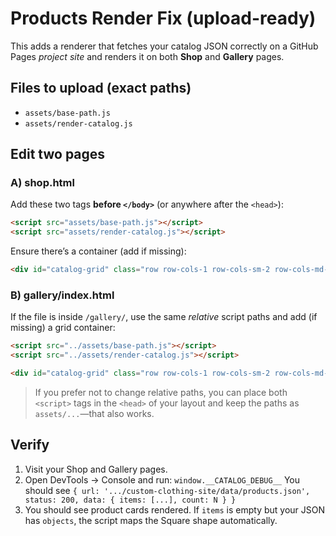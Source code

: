 # Products Render Fix (upload-ready)

This adds a renderer that fetches your catalog JSON correctly on a GitHub Pages *project site* and renders it on both **Shop** and **Gallery** pages.

## Files to upload (exact paths)
- `assets/base-path.js`
- `assets/render-catalog.js`

## Edit two pages

### A) shop.html
Add these two tags **before `</body>`** (or anywhere after the `<head>`):
```html
<script src="assets/base-path.js"></script>
<script src="assets/render-catalog.js"></script>
```

Ensure there’s a container (add if missing):
```html
<div id="catalog-grid" class="row row-cols-1 row-cols-sm-2 row-cols-md-3 g-4" data-products></div>
```

### B) gallery/index.html
If the file is inside `/gallery/`, use the same *relative* script paths and add (if missing) a grid container:
```html
<script src="../assets/base-path.js"></script>
<script src="../assets/render-catalog.js"></script>

<div id="catalog-grid" class="row row-cols-1 row-cols-sm-2 row-cols-md-3 g-4" data-products></div>
```
> If you prefer not to change relative paths, you can place both `<script>` tags in the `<head>` of your layout and keep the paths as `assets/...`—that also works.

## Verify
1) Visit your Shop and Gallery pages.
2) Open DevTools → Console and run: `window.__CATALOG_DEBUG__`
   You should see `{ url: '.../custom-clothing-site/data/products.json', status: 200, data: { items: [...], count: N } }`
3) You should see product cards rendered. If `items` is empty but your JSON has `objects`, the script maps the Square shape automatically.

